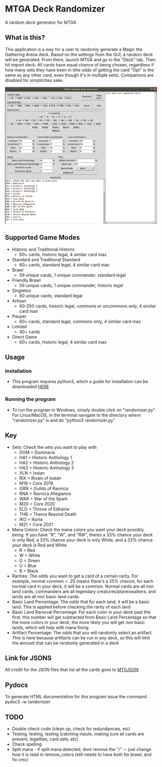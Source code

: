# MTGA Deck Randomizer
A random deck generator for MTGA

## What is this?
This application is a way for a user to randomly generate a Magic the Gathering Arena deck. Based on the settings from the GUI, a random deck will be generated. From there, launch MTGA and go to the "Deck" tab. Then hit import deck. All cards have equal chance of being chosen, regardless if how many sets they have been in (the odds of getting the card "Opt" is the same as any other card, even though it's in multiple sets). Companions are disabled for simplicities sake.

![Example GUI](GUI.png?raw=true "GUI")

## Supported Game Modes
* Historic and Traditional Historic
	* 60+ cards, historic legal, 4 similar card max
* Standard and Traditional Standard
	* 60+ cards, standard legal, 4 similar card max
* Brawl
	* 59 unique cards, 1 unique commander, standard legal
* Friendly Brawl
	* 59 unique cards, 1 unique commander, historic legal
* Singleton
	* 60 unique cards, standard legal
* Artisan
	* 60-250 cards, historic legal, commons or uncommons only, 4 similar card max
* Pauper 
	* 60+ cards, standard legal, commons only, 4 similar card max
* Limited
	* 40+ cards
* Direct Game
	* 60+ cards, historic legal, 4 similar card max

## Usage
### Installation
* This program requires python3, which a guide for installation can be downloaded [HERE](https://wiki.python.org/moin/BeginnersGuide/Download)

### Running the program
* To run the program in Windows, simply double click on "randomizer.py". For Linux/MacOS, in the terminal navigate to the directory where "randomizer.py" is and do "python3 randomizer.py"

## Key
* Sets: Check the sets you want to play with
	* DOM = Dominaria
	* HA1 = Historic Anthology 1
	* HA2 = Historic Anthology 2
	* HA3 = Historic Anthology 3
	* XLN = Ixalan
	* RIX = Rivals of Ixalan
	* M19 = Core 2019
	* GRN = Guilds of Ravnica
	* RNA = Ravnica Allegiance
	* WAR = War of the Spark
	* M20 = Core 2020
	* ELD = Throne of Eldraine
	* THB = Theros Beyond Death
	* IKO = Ikoria
	* M21 = Core 2021
* Mana Colors: Check the mana colors you want your deck possibly being. If you have "R", "W", and "RW", theres a 33% chance your deck is only Red, a 33% chance your deck is only White, and a 33% chance your deck is Red and White
	* R = Red
	* W = White
	* G = Green
	* U = Blue
	* B = Black
* Rarities: The odds you want to get a card of a certain rarity. For example, normal common = .25 means there's a 25% chance, for each normal card in your deck, it will be a common. Normal cards are all non land cards, commanders are all legendary creatures/planeswalkers, and lands are all non basic land cards.
* Basic Land Percentage: The odds that for each land, it will be a basic land. This is applied before checking the rarity of each land
* Basic Land Removal Percentage: For each color in your deck past the first, this number will get subtracted from Basic Land Percentage so that the more colors in your deck, the more likely you will get non basic lands, which will help with mana fixing
* Artifact Percentage: The odds that you will randomly select an artifact. This is here because artifacts can be run in any deck, so this will limit the amount that can be randomly generated in a deck

## Link for JSONS
All credit for the JSON files that list all the cards goes to [MTGJSON](https://mtgjson.com/)

## Pydocs
To generate HTML documentation for this program issue the command: pydoc3 -w randomizer

## TODO
* Double check code (clean up, check for redundancies, etc)
* Testing, testing, testing (catching inputs, making sure all cards are present, legalities, card sets, etc)
* Check spelling
* Split mana - if split mana detected, dont remove the "/" -- just change how it is read in remove_colors (still needs to have both for brawl, and fix cmc)
